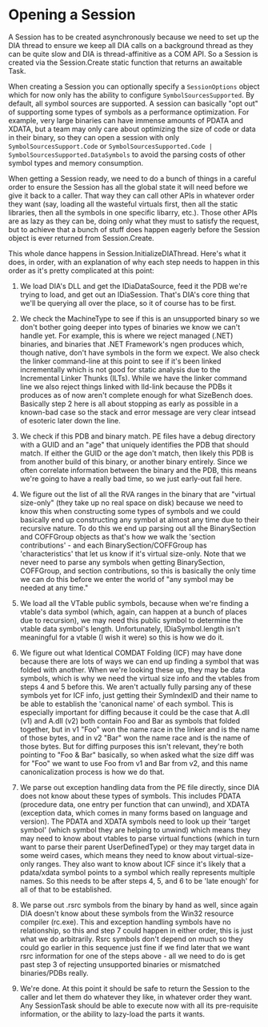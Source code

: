 # Opening a Session

A Session has to be created asynchronously because we need to set up the DIA thread to ensure we keep all DIA
calls on a background thread as they can be quite slow and DIA is thread-affinitive as a COM API.  So a Session
is created via the Session.Create static function that returns an awaitable Task.

When creating a Session you can optionally specify a `SessionOptions` object which for now only
has the ability to configure `SymbolSourcesSupported`.  By default, all symbol sources are supported.
A session can basically "opt out" of supporting some types of symbols as a performance optimization.
For example, very large binaries can have immense amounts of PDATA and XDATA, but a team may only care
about optimizing the size of code or data in their binary, so they can open a session with only
`SymbolSourcesSupport.Code` or `SymbolSourcesSupported.Code | SymbolSourcesSupported.DataSymbols`
to avoid the parsing costs of other symbol types and memory consumption.

When getting a Session ready, we need to do a bunch of things in a careful order to ensure the Session has all
the global state it will need before we give it back to a caller.  That way they can call other APIs in whatever
order they want (say, loading all the wasteful virtuals first, then all the static libraries, then all the 
symbols in one specific libarry, etc.).  Those other APIs are as lazy as they can be, doing only what they must
to satisfy the request, but to achieve that a bunch of stuff does happen eagerly before the Session object
is ever returned from Session.Create.

This whole dance happens in Session.InitializeDIAThread.  Here's what it does, in order, with an
explanation of why each step needs to happen in this order as it's pretty complicated at this point:

1. We load DIA's DLL and get the IDiaDataSource, feed it the PDB we're trying to load, and get out an
   IDiaSession.  That's DIA's core thing that we'll be querying all over the place, so it of course
   has to be first.

2. We check the MachineType to see if this is an unsupported binary so we don't bother going deeper into
   types of binaries we know we can't handle yet.  For example, this is where we reject managed (.NET)
   binaries, and binaries that .NET Framework's ngen produces which, though native, don't have symbols
   in the form we expect.  We also check the linker command-line at this point to see if it's been linked
   incrementally which is not good for static analysis due to the Incremental Linker Thunks (ILTs).  While
   we have the linker command line we also reject things linked with lld-link because the PDBs it produces
   as of now aren't complete enough for what SizeBench does.  Basically step 2 here is all about stopping
   as early as possible in a known-bad case so the stack and error message are very clear intsead of esoteric
   later down the line.

3. We check if this PDB and binary match.  PE files have a debug directory with a GUID and an "age" that
   uniquely identifies the PDB that should match.  If either the GUID or the age don't match, then likely
   this PDB is from another build of this binary, or another binary entirely.  Since we often correlate
   information between the binary and the PDB, this means we're going to have a really bad time, so we
   just early-out fail here.

4. We figure out the list of all the RVA ranges in the binary that are "virtual size-only" (they take up
   no real space on disk) because we need to know this when constructing some types of symbols and we
   could basically end up constructing any symbol at almost any time due to their recursive nature.  To
   do this we end up parsing out all the BinarySection and COFFGroup objects as that's how we walk the
   'section contributions' - and each BinarySection/COFFGroup has 'characteristics' that let us know if
   it's virtual size-only.  Note that we never need to parse any symbols when getting BinarySection,
   COFFGroup, and section contributions, so this is basically the only time we can do this before we
   enter the world of "any symbol may be needed at any time."

5. We load all the VTable public symbols, because when we're finding a vtable's data symbol (which, again,
   can happen at a bunch of places due to recursion), we may need this public symbol to determine the
   vtable data symbol's length.  Unfortunately, IDiaSymbol.length isn't meaningful for a vtable (I wish it
   were) so this is how we do it.

6. We figure out what Identical COMDAT Folding (ICF) may have done because there are lots of ways we can end
   up finding a symbol that was folded with another.  When we're looking these up, they may be data symbols,
   which is why we need the virtual size info and the vtables from steps 4 and 5 before this.  We aren't actually
   fully parsing any of these symbols yet for ICF info, just getting their SymIndexID and their name to be
   able to establish the 'canonical name' of each symbol.  This is especially important for diffing because it
   could be the case that A.dll (v1) and A.dll (v2) both contain Foo and Bar as symbols that folded together,
   but in v1 "Foo" won the name race in the linker and is the name of those bytes, and in v2 "Bar" won the name
   race and is the name of those bytes.  But for diffing purposes this isn't relevant, they're both pointing to
   "Foo & Bar" basically, so when asked what the size diff was for "Foo" we want to use Foo from v1 and Bar from
   v2, and this name canonicalization process is how we do that.

7. We parse out exception handling data from the PE file directly, since DIA does not know about these types
   of symbols.  This includes PDATA (procedure data, one entry per function that can unwind), and XDATA (exception
   data, which comes in many forms based on language and version).  The PDATA and XDATA symbols need to look up
   their 'target symbol' (which symbol they are helping to unwind) which means they may need to know about vtables
   to parse virtual functions (which in turn want to parse their parent UserDefinedType) or they may target data
   in some weird cases, which means they need to know about virtual-size-only ranges.  They also want to know
   about ICF since it's likely that a pdata/xdata symbol points to a symbol which really represents multiple names.
   So this needs to be after steps 4, 5, and 6 to be 'late enough' for all of that to be established.

8. We parse out .rsrc symbols from the binary by hand as well, since again DIA doesn't know about these symbols from
   the Win32 resource compiler (rc.exe).  This and exception handling symbols have no relationship, so this and step 7
   could happen in either order, this is just what we do arbitrarily.  Rsrc symbols don't depend on much so they could
   go earlier in this sequence just fine if we find later that we want rsrc information for one of the steps above -
   all we need to do is get past step 3 of rejecting unsupported binaries or mismatched binaries/PDBs really.

9. We're done.  At this point it should be safe to return the Session to the caller and let them do whatever they like,
   in whatever order they want.  Any SessionTask should be able to execute now with all its pre-requisite information, or
   the ability to lazy-load the parts it wants.
